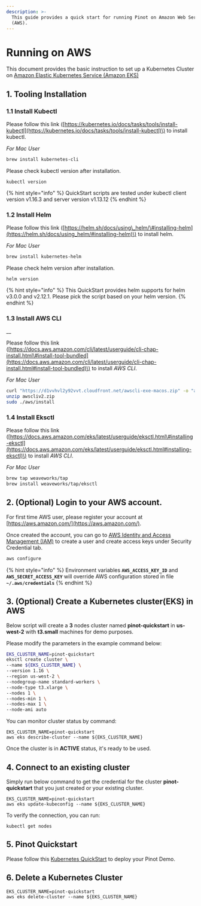 ```yaml
---
description: >-
  This guide provides a quick start for running Pinot on Amazon Web Services
  (AWS).
---
```


# Running on AWS

This document provides the basic instruction to set up a Kubernetes Cluster on [Amazon Elastic Kubernetes Service \(Amazon EKS\)](https://aws.amazon.com/eks/)

## 1. Tooling Installation

### **1.1 Install Kubectl**

Please follow this link \([https://kubernetes.io/docs/tasks/tools/install-kubectl](https://kubernetes.io/docs/tasks/tools/install-kubectl)\) to install kubectl.

_For Mac User_

```bash
brew install kubernetes-cli
```

Please check kubectl version after installation.

```text
kubectl version
```

{% hint style="info" %}
QuickStart scripts are tested under kubectl client version v1.16.3 and server version v1.13.12
{% endhint %}

### **1.2 Install Helm**

Please follow this link \([https://helm.sh/docs/using\_helm/\#installing-helm](https://helm.sh/docs/using_helm/#installing-helm)\) to install helm.

_For Mac User_

```bash
brew install kubernetes-helm
```

Please check helm version after installation.

```text
helm version
```

{% hint style="info" %}
This QuickStart provides helm supports for helm v3.0.0 and v2.12.1. Please pick the script based on your helm version.
{% endhint %}

### **1.3 Install AWS CLI**

\_\_

Please follow this link \([https://docs.aws.amazon.com/cli/latest/userguide/cli-chap-install.html\#install-tool-bundled](https://docs.aws.amazon.com/cli/latest/userguide/cli-chap-install.html#install-tool-bundled)\) to install _AWS CLI_.

_For Mac User_

```bash
curl "https://d1vvhvl2y92vvt.cloudfront.net/awscli-exe-macos.zip" -o "awscliv2.zip"
unzip awscliv2.zip
sudo ./aws/install
```

### **1.4 Install Eksctl**

Please follow this link \([https://docs.aws.amazon.com/eks/latest/userguide/eksctl.html\#installing-eksctl](https://docs.aws.amazon.com/eks/latest/userguide/eksctl.html#installing-eksctl)\) to install _AWS CLI_.

_For Mac User_

```bash
brew tap weaveworks/tap
brew install weaveworks/tap/eksctl
```

## 2. \(Optional\) **Login to your AWS account.**

For first time AWS user, please register your account at [https://aws.amazon.com/](https://aws.amazon.com/).

Once created the account, you can go to [AWS Identity and Access Management \(IAM\)](https://console.aws.amazon.com/iam/home#/home) to create a user and create access keys under Security Credential tab. 

```bash
aws configure
```

{% hint style="info" %}
Environment variables **`AWS_ACCESS_KEY_ID`** and **`AWS_SECRET_ACCESS_KEY`** will override  AWS configuration stored in file **`~/.aws/credentials`**
{% endhint %}

## 3. \(Optional\) Create a Kubernetes cluster\(EKS\) in AWS 

Below script will create a **3** nodes cluster named **pinot-quickstart** in **us-west-2** with **t3.small** machines for demo purposes.

Please modify the parameters in the example command below:

```bash
EKS_CLUSTER_NAME=pinot-quickstart
eksctl create cluster \
--name ${EKS_CLUSTER_NAME} \
--version 1.16 \
--region us-west-2 \
--nodegroup-name standard-workers \
--node-type t3.xlarge \
--nodes 1 \
--nodes-min 1 \
--nodes-max 1 \
--node-ami auto
```

You can monitor cluster status by command:

```text
EKS_CLUSTER_NAME=pinot-quickstart
aws eks describe-cluster --name ${EKS_CLUSTER_NAME}
```

Once the cluster is in **ACTIVE** status, it's ready to be used.

## **4. Connect to an existing cluster**

Simply run below command to get the credential for the cluster **pinot-quickstart** that you just created or your existing cluster.

```text
EKS_CLUSTER_NAME=pinot-quickstart
aws eks update-kubeconfig --name ${EKS_CLUSTER_NAME}
```

To verify the connection, you can run:

```text
kubectl get nodes
```

## 5. Pinot Quickstart

Please follow this [Kubernetes QuickStart](../kubernetes-quickstart.md) to deploy your Pinot Demo.

## 6. Delete a Kubernetes Cluster

```text
EKS_CLUSTER_NAME=pinot-quickstart
aws eks delete-cluster --name ${EKS_CLUSTER_NAME}
```

